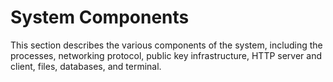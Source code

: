 # System Components

This section describes the various components of the system, including the processes, networking protocol, public key infrastructure, HTTP server and client, files, databases, and terminal.